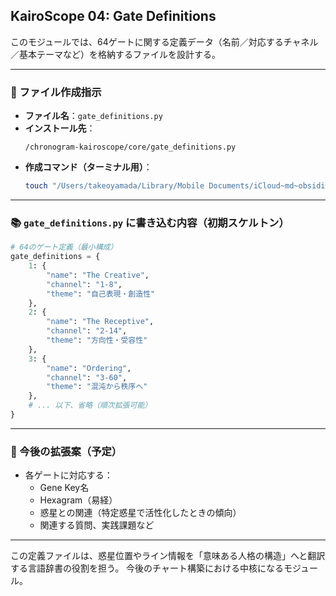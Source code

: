 ## KairoScope 04: Gate Definitions

このモジュールでは、64ゲートに関する定義データ（名前／対応するチャネル／基本テーマなど）を格納するファイルを設計する。

---

### 🎯 ファイル作成指示

- **ファイル名**：`gate_definitions.py`
- **インストール先**：
  ```
  /chronogram-kairoscope/core/gate_definitions.py
  ```
- **作成コマンド（ターミナル用）**：
  ```bash
  touch "/Users/takeoyamada/Library/Mobile Documents/iCloud~md~obsidian/Documents/codex-collective-archive/common-system/01-system/chronogram-system/chronogram-kairoscope/core/gate_definitions.py"
  ```

---

### 📚 `gate_definitions.py` に書き込む内容（初期スケルトン）

```python
# 64のゲート定義（最小構成）
gate_definitions = {
    1: {
        "name": "The Creative",
        "channel": "1-8",
        "theme": "自己表現・創造性"
    },
    2: {
        "name": "The Receptive",
        "channel": "2-14",
        "theme": "方向性・受容性"
    },
    3: {
        "name": "Ordering",
        "channel": "3-60",
        "theme": "混沌から秩序へ"
    },
    # ... 以下、省略（順次拡張可能）
}
```

---

### 🔁 今後の拡張案（予定）

- 各ゲートに対応する：
  - Gene Key名
  - Hexagram（易経）
  - 惑星との関連（特定惑星で活性化したときの傾向）
  - 関連する質問、実践課題など

---

この定義ファイルは、惑星位置やライン情報を「意味ある人格の構造」へと翻訳する言語辞書の役割を担う。 今後のチャート構築における中核になるモジュール。

